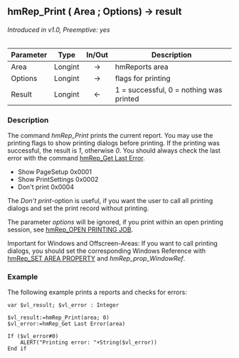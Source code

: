 ## hmRep_Print ( Area ; Options) → result
###### Introduced in v1.0, Preemptive: yes

|Parameter|Type|In/Out|Description
|---|---|:---:|---
|Area|Longint|→|hmReports area
|Options|Longint|→|flags for printing
|Result|Longint|←|1 = successful, 0 = nothing was printed

### Description
The command *hmRep_Print* prints the current report. You may use the printing flags to show printing dialogs before printing. If the printing was successful, the result is *1*, otherwise *0*. You should always check the last error with the command [hmRep_Get Last Error](../Areas/hmRep_GetLastError.md).

* Show PageSetup      0x0001
* Show PrintSettings  0x0002
* Don't print         0x0004

The *Don't print*-option is useful, if you want the user to call all printing dialogs and set the print record without printing.

The parameter *options* will be ignored, if you print within an open printing session, see [hmRep_OPEN PRINTING JOB](hmRep_OpenPrintJob.md).

Important for Windows and Offscreen-Areas: If you want to call printing dialogs, you should set the corresponding Windows Reference with [hmRep_SET AREA PROPERTY](../Areas/hmRep_SetAreaProperty.md) and *hmRep_prop_WindowRef*.

### Example
The following example prints a reports and checks for errors:

```4d
var $vl_result; $vl_error : Integer

$vl_result:=hmRep_Print(area; 0)
$vl_error:=hmRep_Get Last Error(area)

If ($vl_error#0)
	ALERT("Printing error: "+String($vl_error))
End if 
```
